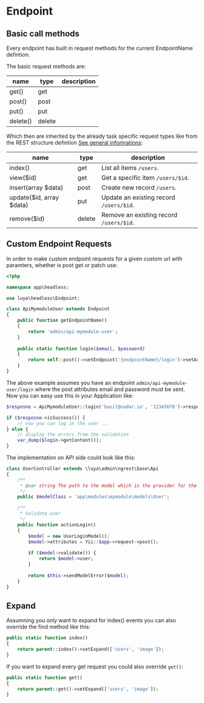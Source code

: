# Endpoint

## Basic call methods

Every endpoint has built in request methods for the current EndpointName defintion.

The basic request methods are:

|name|type|description
|----|----|-------
|get()|get|
|post()|post|
|put()|put|
|delete()|delete|

Which then are inherited by the already task specific request types like from the REST structure defintion [See general infomrations](README.md):

|name|type|description
|----|----|-------
|index()|get|List all items `/users`.
|view($id)|get|Get a specific item  `/users/$id`.
|insert(array $data)|post|Create new record `/users`.
|update($id, array $data)|put|Update an existing record `/users/$id`.
|remove($id)|delete|Remove an existing record `/users/$id`.

## Custom Endpoint Requests

In order to make custom endpoint requests for a given custom url with paramters, whether is post get or patch use:

```php
<?php

namespace app\headless;

use luya\headless\Endpoint;

class ApiMymoduleUser extends Endpoint
{
    public function getEndpointName()
    {
        return 'admin/api-mymodule-user';
    }
    
    public static function login($email, $password)
    {
        return self::post()->setEndpoint('{endpointName}/login')->setArgs(['email' => $email, 'password' => $password]);
    }
}
```

The above example assumes you have an endpoint `admin/api-mymodule-user/login` where the post attributes email and password must be sent. Now you can easy use this in your Application like:

```php
$resposne = ApiMymoduleUser::login('basil@nadar.io', '12345678')->response($client);

if ($resposne->isSuccess()) {
    // now you can log in the user ...
} else {
    // display the errors from the validation
    var_dump($login->getContent());
}
```

The implementation on API side could look like this:

```php
class UserController extends \luya\admin\ngrest\base\Api
{
    /**
     * @var string The path to the model which is the provider for the rules and fields.
     */
    public $modelClass = 'app\modules\mymodule\models\User';

    /**
     * Validate user
     */
    public function actionLogin()
    {
        $model = new UserLoginModel();
        $model->attributes = Yii::$app->request->post();
        
        if ($model->validate()) {
            return $model->user;
        }
        
        return $this->sendModelError($model);
    }
}
```

## Expand

Assumning you only want to expand for index() events you can also override the find method like this:

```php
public static function index()
{
    return parent::index()->setExpand(['users', 'image']);
}
```

If you want to expand every get request you could also override `get()`:

```php
public static function get()
{
    return parent::get()->setExpand(['users', 'image']);
}
```